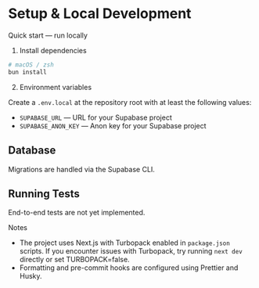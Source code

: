 # Setup & Local Development

Quick start — run locally

1. Install dependencies

```bash
# macOS / zsh
bun install
```

2. Environment variables

Create a `.env.local` at the repository root with at least the following values:

- `SUPABASE_URL` — URL for your Supabase project
- `SUPABASE_ANON_KEY` — Anon key for your Supabase project

## Database

Migrations are handled via the Supabase CLI.

## Running Tests

End-to-end tests are not yet implemented.

Notes

- The project uses Next.js with Turbopack enabled in `package.json` scripts. If you encounter issues with Turbopack, try running `next dev` directly or set TURBOPACK=false.
- Formatting and pre-commit hooks are configured using Prettier and Husky.
